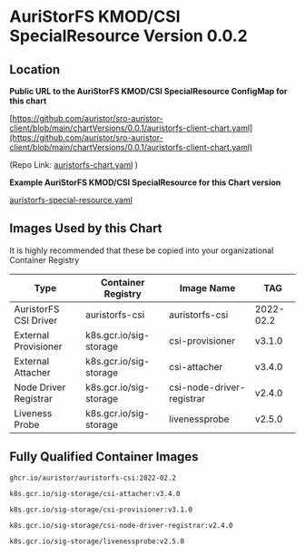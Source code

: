  # AuriStorFS KMOD/CSI SpecialResource Version 0.0.2
 
## Location
**Public URL  to the AuriStorFS KMOD/CSI SpecialResource ConfigMap for this chart**

[https://github.com/auristor/sro-auristor-client/blob/main/chartVersions/0.0.1/auristorfs-client-chart.yaml](https://github.com/auristor/sro-auristor-client/blob/main/chartVersions/0.0.1/auristorfs-client-chart.yaml)

(Repo Link:  [auristorfs-chart.yaml](auristorfs-chart.yam) )

**Example  AuriStorFS KMOD/CSI SpecialResource for this Chart version** 

[auristorfs-special-resource.yaml](auristorfs-special-resource.yam)

## Images Used by this Chart 

It is highly recommended that these be copied into your organizational Container Registry

| Type | Container Registry | Image Name | TAG |
|-------|-----|---|--|
| AuristorFS CSI Driver | auristorfs-csi | auristorfs-csi | 2022-02.2 |
| External Provisioner | k8s.gcr.io/sig-storage |csi-provisioner | v3.1.0 |
| External Attacher | k8s.gcr.io/sig-storage |csi-attacher | v3.4.0 |
| Node Driver Registrar | k8s.gcr.io/sig-storage |csi-node-driver-registrar | v2.4.0 |
| Liveness Probe | k8s.gcr.io/sig-storage |livenessprobe | v2.5.0 |

## Fully Qualified Container Images


	ghcr.io/auristor/auristorfs-csi:2022-02.2

	k8s.gcr.io/sig-storage/csi-attacher:v3.4.0

	k8s.gcr.io/sig-storage/csi-provisioner:v3.1.0

	k8s.gcr.io/sig-storage/csi-node-driver-registrar:v2.4.0
	
	k8s.gcr.io/sig-storage/livenessprobe:v2.5.0
